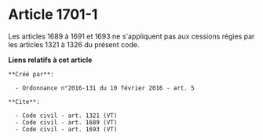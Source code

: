 # Article 1701-1

Les articles 1689 à 1691 et 1693 ne s'appliquent pas aux cessions régies par les articles 1321 à 1326 du présent code.

**Liens relatifs à cet article**

	**Créé par**:

	  - Ordonnance n°2016-131 du 10 février 2016 - art. 5

	**Cite**:

	  - Code civil - art. 1321 (VT)
	  - Code civil - art. 1689 (VT)
	  - Code civil - art. 1693 (VT)
